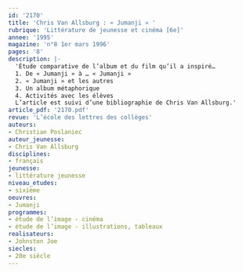 ```yaml
---
id: '2170'
title: 'Chris Van Allsburg : « Jumanji » '
rubrique: 'Littérature de jeunesse et cinéma [6e]'
annee: '1995'
magazine: 'n°8 1er mars 1996'
pages: '8'
description: |-
  'Étude comparative de l’album et du film qu’il a inspiré…
  1. De « Jumanji » à … « Jumanji »
  2. « Jumanji » et les autres
  3. Un album métaphorique
  4. Activités avec les élèves
  L’article est suivi d’une bibliographie de Chris Van Allsburg.'
article_pdf: '2170.pdf'
revue: 'L’école des lettres des collèges'
auteurs:
- Christian Poslaniec
auteur_jeunesse:
- Chris Van Allsburg
disciplines:
- français
jeunesse:
- littérature jeunesse
niveau_etudes:
- sixième
oeuvres:
- Jumanji
programmes:
- étude de l’image - cinéma
- étude de l’image - illustrations, tableaux
realisateurs:
- Johnston Joe
siecles:
- 20e siècle
---
```


